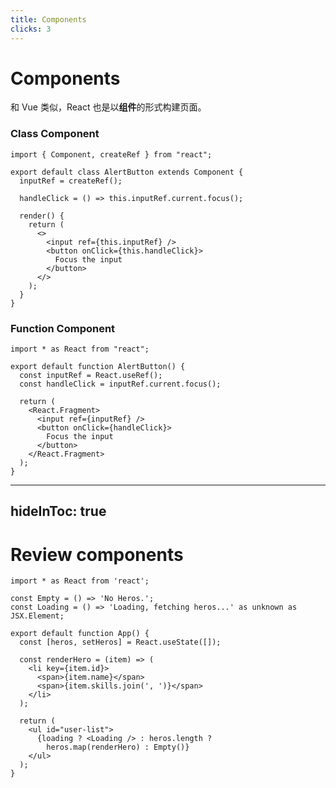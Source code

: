 ```yaml
---
title: Components
clicks: 3
---
```


# Components

和 Vue 类似，React 也是以**组件**的形式构建页面。

<div class="flex gap-x-4">

<div class="w-1/2">

### Class Component

```tsx {all|10,15|all|0}
import { Component, createRef } from "react";

export default class AlertButton extends Component {
  inputRef = createRef();

  handleClick = () => this.inputRef.current.focus();

  render() {
    return (
      <>
        <input ref={this.inputRef} />
        <button onClick={this.handleClick}>
          Focus the input
        </button>
      </>
    );
  }
}
```

</div>

<div class="w-1/2">

### Function Component

```tsx {all|8,13|0|all} {at: 0}
import * as React from "react";

export default function AlertButton() {
  const inputRef = React.useRef();
  const handleClick = inputRef.current.focus();

  return (
    <React.Fragment>
      <input ref={inputRef} />
      <button onClick={handleClick}>
        Focus the input
      </button>
    </React.Fragment>
  );
}
```

</div>

</div>

<!-- 
和 Vue 类似，React 也是以 组件 的形式来构建页面。比如下面代码中的 AlertButton、input 和 button 都是组件，（click）即使是空标签，对于 React 来说也是组件。

声明 React 组件主要有两种方式：
- （click）第一种是左边的 class component，类组件，它是通过声明一个类，这个类需要继承 React 的 Component 类，然后在类组件中需要声明 render 函数，用以渲染 JSX；
- （click）第二种就是右边的 function component，函数式组件，在之前的讲解中大家都见过这形式的组件，很单纯的函数，返回 JSX；

两种组件形式可以相互使用，既可以类组件中包含函数式组件，也可以函数式组件嵌套类组件；

实际上，在 React 16.8 之前，函数式组件是无状态的，也就是说在函数组件内部，我们无法使用状态，也无法控制它的渲染，一般这种组件也叫受控组件。

不过比较幸运的是，在 16.8 版本之后，React 推出了 Hooks，正是因为 hooks 促使了目前组件开发的最佳实践是函数式组件。
 -->

---
hideInToc: true
---

 # Review components

```tsx {all|3,19|4,18|9-14}
import * as React from 'react';

const Empty = () => 'No Heros.';
const Loading = () => 'Loading, fetching heros...' as unknown as JSX.Element;

export default function App() {
  const [heros, setHeros] = React.useState([]);

  const renderHero = (item) => (
    <li key={item.id}>
      <span>{item.name}</span>
      <span>{item.skills.join(', ')}</span>
    </li>
  );

  return (
    <ul id="user-list">
      {loading ? <Loading /> : heros.length ? 
        heros.map(renderHero) : Empty()}
    </ul>
  );
}

```

<!-- 
再次回到之前的用 React 写的“英雄列表”

之前提到过，React 对于函数式组件的使用是比较宽松的，（click）我们既把 Empty 当做函数去执行它，（click）也可以把 Loading 使用 JSX 实例化它。

（click）renderHero 函数的调用方法和 Empty 一样，都是函数调用，当然我们也可以把 renderHero 当做组件来实例化它。
 -->
